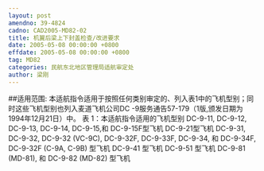 ```yaml
---
layout: post
amendno: 39-4824
cadno: CAD2005-MD82-02
title: 机翼后梁上下封盖检查/改进要求
date: 2005-05-08 00:00:00 +0800
effdate: 2005-05-08 00:00:00 +0800
tag: MD82
categories: 民航东北地区管理局适航审定处
author: 梁刚
---
```


##适用范围:
本适航指令适用于按照任何类别审定的、列入表1中的飞机型别；同时这些飞机型别也列入麦道飞机公司DC -9服务通告57-179（1版,颁发日期为1994年12月21日）中。 表 1：本适航指令适用的飞机型别
DC-9-11, DC-9-12, DC-9-13, DC-9-14, DC-9-15,和 DC-9-15F型飞机 DC-9-21型飞机
DC-9-31, DC-9-32, DC-9-32 (VC-9C), DC-9-32F, DC-9-33F, DC-9-34, 和 DC-9-34F, DC-9-32F (C-9A, C-9B) 型飞机
DC-9-41 型飞机
DC-9-51 型飞机
DC-9-81 (MD-81), 和 DC-9-82 (MD-82) 型飞机

